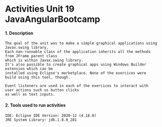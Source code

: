 # Activities Unit 19 JavaAngularBootcamp

#### 1. Description
```
The goal of the unit was to make a simple graphical applications using Javax.swing library. 
Each non-runnable class of the application inherits all the methods from JFrame parent class
which is within Javax.swing library. 
It's also possible to create graphical apps using Windows Builder extension which can be
installed using Eclipse's marketplace. None of the exercices were build using this tool, though.

Event listeners are used in each of the exercices to interact with user actions such us button clicks 
as well as text inputs. 

```
#### 2. Tools used to run activities
```
IDE: Eclipse IDE Version: 2020-12 (4.18.0)
JRE System Library: jdk.1.8.0_281  
```



